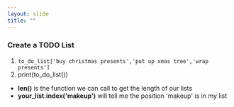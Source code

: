 ```yaml
---
layout: slide
title: ""
---
```

### Create a TODO List

1. `to_do_list['buy christmas presents','put up xmas tree','wrap presents']`
2. print(to_do_list())

 - **len()** is the function we can call to get the length of our lists  
 - **your_list.index('makeup')** will tell me the position 'makeup' is in my list 
